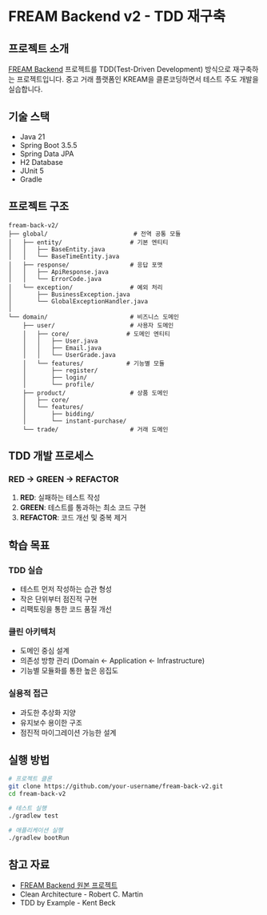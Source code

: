 # FREAM Backend v2 - TDD 재구축

## 프로젝트 소개

[FREAM Backend](https://github.com/junhyeong9812/fream-back) 프로젝트를 TDD(Test-Driven Development) 방식으로 재구축하는 프로젝트입니다. 중고 거래 플랫폼인 KREAM을 클론코딩하면서 테스트 주도 개발을 실습합니다.

## 기술 스택

- Java 21
- Spring Boot 3.5.5
- Spring Data JPA
- H2 Database
- JUnit 5
- Gradle

## 프로젝트 구조

```
fream-back-v2/
├── global/                        # 전역 공통 모듈
│   ├── entity/                   # 기본 엔티티
│   │   ├── BaseEntity.java      
│   │   └── BaseTimeEntity.java   
│   ├── response/                 # 응답 포맷
│   │   ├── ApiResponse.java      
│   │   └── ErrorCode.java        
│   └── exception/                # 예외 처리
│       ├── BusinessException.java
│       └── GlobalExceptionHandler.java
│
└── domain/                       # 비즈니스 도메인
    ├── user/                     # 사용자 도메인
    │   ├── core/                # 도메인 엔티티
    │   │   ├── User.java
    │   │   ├── Email.java
    │   │   └── UserGrade.java
    │   └── features/            # 기능별 모듈
    │       ├── register/
    │       ├── login/
    │       └── profile/
    ├── product/                  # 상품 도메인
    │   ├── core/
    │   └── features/
    │       ├── bidding/
    │       └── instant-purchase/
    └── trade/                    # 거래 도메인
```

## TDD 개발 프로세스

### RED → GREEN → REFACTOR

1. **RED**: 실패하는 테스트 작성
2. **GREEN**: 테스트를 통과하는 최소 코드 구현
3. **REFACTOR**: 코드 개선 및 중복 제거

## 학습 목표

### TDD 실습
- 테스트 먼저 작성하는 습관 형성
- 작은 단위부터 점진적 구현
- 리팩토링을 통한 코드 품질 개선

### 클린 아키텍처
- 도메인 중심 설계
- 의존성 방향 관리 (Domain ← Application ← Infrastructure)
- 기능별 모듈화를 통한 높은 응집도

### 실용적 접근
- 과도한 추상화 지양
- 유지보수 용이한 구조
- 점진적 마이그레이션 가능한 설계

## 실행 방법

```bash
# 프로젝트 클론
git clone https://github.com/your-username/fream-back-v2.git
cd fream-back-v2

# 테스트 실행
./gradlew test

# 애플리케이션 실행
./gradlew bootRun
```

## 참고 자료

- [FREAM Backend 원본 프로젝트](https://github.com/junhyeong9812/fream-back)
- Clean Architecture - Robert C. Martin
- TDD by Example - Kent Beck